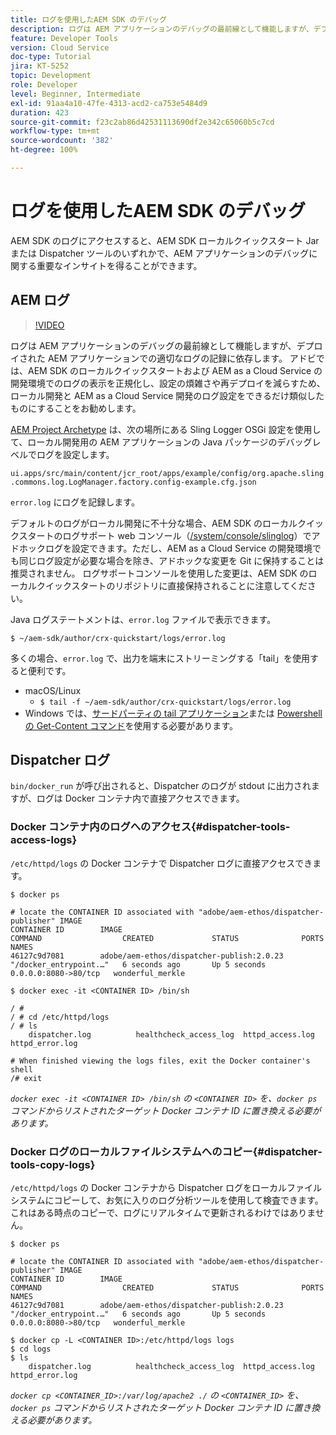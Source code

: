 ```yaml
---
title: ログを使用したAEM SDK のデバッグ
description: ログは AEM アプリケーションのデバッグの最前線として機能しますが、デプロイされた AEM アプリケーションでの適切なログの記録に依存します。
feature: Developer Tools
version: Cloud Service
doc-type: Tutorial
jira: KT-5252
topic: Development
role: Developer
level: Beginner, Intermediate
exl-id: 91aa4a10-47fe-4313-acd2-ca753e5484d9
duration: 423
source-git-commit: f23c2ab86d42531113690df2e342c65060b5c7cd
workflow-type: tm+mt
source-wordcount: '382'
ht-degree: 100%

---
```


# ログを使用したAEM SDK のデバッグ

AEM SDK のログにアクセスすると、AEM SDK ローカルクイックスタート Jar または Dispatcher ツールのいずれかで、AEM アプリケーションのデバッグに関する重要なインサイトを得ることができます。

## AEM ログ

>[!VIDEO](https://video.tv.adobe.com/v/34334?quality=12&learn=on)

ログは AEM アプリケーションのデバッグの最前線として機能しますが、デプロイされた AEM アプリケーションでの適切なログの記録に依存します。 アドビでは、AEM SDK のローカルクイックスタートおよび AEM as a Cloud Service の開発環境でのログの表示を正規化し、設定の煩雑さや再デプロイを減らすため、ローカル開発と AEM as a Cloud Service 開発のログ設定をできるだけ類似したものにすることをお勧めします。

[AEM Project Archetype](https://github.com/adobe/aem-project-archetype) は、次の場所にある Sling Logger OSGi 設定を使用して、ローカル開発用の AEM アプリケーションの Java パッケージのデバッグレベルでログを設定します。

`ui.apps/src/main/content/jcr_root/apps/example/config/org.apache.sling.commons.log.LogManager.factory.config-example.cfg.json`

`error.log` にログを記録します。

デフォルトのログがローカル開発に不十分な場合、AEM SDK のローカルクイックスタートのログサポート web コンソール（[/system/console/slinglog](http://localhost:4502/system/console/slinglog)）でアドホックログを設定できます。ただし、AEM as a Cloud Service の開発環境でも同じログ設定が必要な場合を除き、アドホックな変更を Git に保持することは推奨されません。 ログサポートコンソールを使用した変更は、AEM SDK のローカルクイックスタートのリポジトリに直接保持されることに注意してください。

Java ログステートメントは、`error.log` ファイルで表示できます。

```
$ ~/aem-sdk/author/crx-quickstart/logs/error.log
```

多くの場合、`error.log` で、出力を端末にストリーミングする「tail」を使用すると便利です。

+ macOS/Linux
   + `$ tail -f ~/aem-sdk/author/crx-quickstart/logs/error.log`
+ Windows では、[サードパーティの tail アプリケーション](https://stackoverflow.com/questions/187587/a-windows-equivalent-of-the-unix-tail-command)または [Powershell の Get-Content コマンド](https://stackoverflow.com/a/46444596/133936)を使用する必要があります。

## Dispatcher ログ

`bin/docker_run` が呼び出されると、Dispatcher のログが stdout に出力されますが、ログは Docker コンテナ内で直接アクセスできます。

### Docker コンテナ内のログへのアクセス{#dispatcher-tools-access-logs}

`/etc/httpd/logs` の Docker コンテナで Dispatcher ログに直接アクセスできます。

```shell
$ docker ps

# locate the CONTAINER ID associated with "adobe/aem-ethos/dispatcher-publisher" IMAGE
CONTAINER ID        IMAGE                                       COMMAND                  CREATED             STATUS              PORTS                  NAMES
46127c9d7081        adobe/aem-ethos/dispatcher-publish:2.0.23   "/docker_entrypoint.…"   6 seconds ago       Up 5 seconds        0.0.0.0:8080->80/tcp   wonderful_merkle

$ docker exec -it <CONTAINER ID> /bin/sh

/ # 
/ # cd /etc/httpd/logs
/ # ls
    dispatcher.log          healthcheck_access_log  httpd_access.log        httpd_error.log

# When finished viewing the logs files, exit the Docker container's shell
/# exit
```

_`docker exec -it <CONTAINER ID> /bin/sh` の `<CONTAINER ID>` を、`docker ps` コマンドからリストされたターゲット Docker コンテナ ID に置き換える必要があります。_


### Docker ログのローカルファイルシステムへのコピー{#dispatcher-tools-copy-logs}

`/etc/httpd/logs` の Docker コンテナから Dispatcher ログをローカルファイルシステムにコピーして、お気に入りのログ分析ツールを使用して検査できます。これはある時点のコピーで、ログにリアルタイムで更新されるわけではありません。

```shell
$ docker ps

# locate the CONTAINER ID associated with "adobe/aem-ethos/dispatcher-publisher" IMAGE
CONTAINER ID        IMAGE                                       COMMAND                  CREATED             STATUS              PORTS                  NAMES
46127c9d7081        adobe/aem-ethos/dispatcher-publish:2.0.23   "/docker_entrypoint.…"   6 seconds ago       Up 5 seconds        0.0.0.0:8080->80/tcp   wonderful_merkle

$ docker cp -L <CONTAINER ID>:/etc/httpd/logs logs 
$ cd logs
$ ls
    dispatcher.log          healthcheck_access_log  httpd_access.log        httpd_error.log
```

_`docker cp <CONTAINER_ID>:/var/log/apache2 ./` の `<CONTAINER_ID>` を、`docker ps` コマンドからリストされたターゲット Docker コンテナ ID に置き換える必要があります。_
